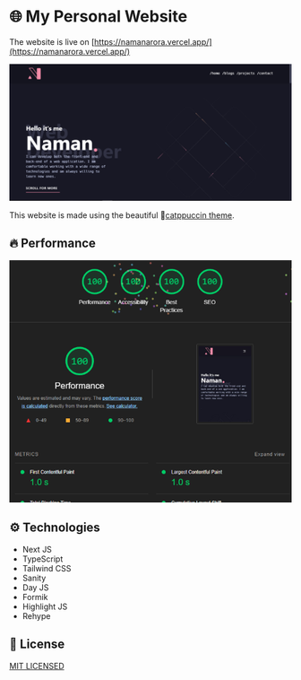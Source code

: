# 🌐 My Personal Website

The website is live on [https://namanarora.vercel.app/](https://namanarora.vercel.app/)

![website](./assets/web.png)

This website is made using the beautiful 🌈[catppuccin theme](https://github.com/catppuccin).

## 🔥 Performance

![performance](./assets/performace.png)

## ⚙ Technologies

-   Next JS
-   TypeScript
-   Tailwind CSS
-   Sanity
-   Day JS
-   Formik
-   Highlight JS
-   Rehype

## 📝 License

[MIT LICENSED](./LICENSE)
